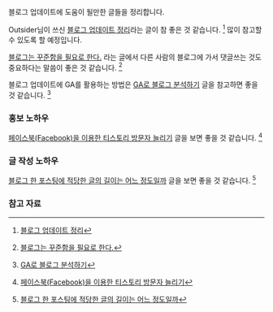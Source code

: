 블로그 업데이트에 도움이 될만한 글들을 정리합니다. 

Outsider님이 쓰신 [블로그 업데이트 정리](https://blog.outsider.ne.kr/1219)라는 글이 참 좋은 것 같습니다. [^outsider-1219] 많이 참고할 수 있도록 할 예정입니다. 

[블로그는 꾸준함을 필요로 한다.](http://sophistjin.tistory.com/748) 라는 글에서 다른 사람의 블로그에 가서 댓글쓰는 것도 중요하다는 말씀이 좋은 것 같습니다. [^sophistjin-748]

블로그 업데이트에 GA를 활용하는 방법은 [GA로 블로그 분석하기](http://www.boxnwhis.kr/2015/03/18/analyzing_blog_using_ga.html) 글을 참고하면 좋을 것 같습니다. [^boxnwhis-analyzing-blog] 

### 홍보 노하우

[페이스북(Facebook)을 이용한 티스토리 방문자 늘리기](http://sophistjin.tistory.com/803) 글을 보면 좋을 것 같습니다. [^sophistjin-803]

### 글 작성 노하우

[블로그 한 포스팅에 적당한 글의 길이는 어느 정도일까](http://sophistjin.tistory.com/691) 글을 보면 좋을 것 같습니다. [^sophistjin-691]

### 참고 자료

[^outsider-1219]: [블로그 업데이트 정리](https://blog.outsider.ne.kr/1219)

[^boxnwhis-analyzing-blog]: [GA로 블로그 분석하기](http://www.boxnwhis.kr/2015/03/18/analyzing_blog_using_ga.html)

[^sophistjin-803]: [페이스북(Facebook)을 이용한 티스토리 방문자 늘리기](http://sophistjin.tistory.com/803)

[^sophistjin-691]: [블로그 한 포스팅에 적당한 글의 길이는 어느 정도일까](http://sophistjin.tistory.com/691)

[^sophistjin-748]: [블로그는 꾸준함을 필요로 한다.](http://sophistjin.tistory.com/748)